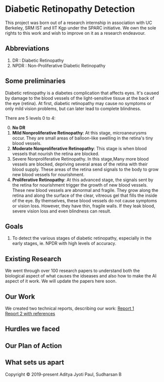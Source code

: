 # Diabetic Retinopathy Detection
This project was born out of a research internship in association with UC Berkeley, SRM IST and IIT Kgp under the SPARC initiative. We own the sole rights to this work and wish to improve on it as a research endeavour.

## Abbreviations
 1. DR   : Diabetic Retinopathy
 2. NPDR : Non-Proliferative Diabetic Retinopathy
 
## Some preliminaries
Diabetic retinopathy is a diabetes complication that affects eyes. It's caused by damage to the blood vessels of the light-sensitive tissue at the back of the eye (retina). At first, diabetic retinopathy may cause no symptoms or only mild vision problems, but can later lead to complete blindness.

There are 5 levels 0 to 4:    

0. **No DR**
1. **Mild Nonproliferative Retinopathy**: At this stage, microaneurysms occur. They are small areas of balloon-like swelling in the retina's tiny blood vessels.
2. **Moderate Nonproliferative Retinopathy**: This stage is when blood vessels that nourish the retina are blocked.
3. Severe Nonproliferative Retinopathy. In this stage,Many more blood vessels are blocked, depriving several areas of the retina with their blood supply. These areas of the retina send signals to the body to grow new blood vessels for nourishment.
4. **Proliferative Retinopathy**: At this advanced stage, the signals sent by the retina for nourishment trigger the growth of new blood vessels. These new blood vessels are abnormal and fragile. They grow along the retina and along the surface of the clear, vitreous gel that fills the inside of the eye. By themselves, these blood vessels do not cause symptoms or vision loss. However, they have thin, fragile walls. If they leak blood, severe vision loss and even blindness can result.

## Goals
1. To detect the various stages of diabetic retinopathy, especially in the early stages, ie. NPDR with high levels of accuracy. 


## Existing Research
We went through over 100 research papers to understand both the biological aspect of what causes the idseases and also how to make the AI aspect of it work. We will update the papers here soon.

## Our Work
We created two technical reports, describing our work:
[Report 1](Reports/Report_1_Classification%20Stages%20of%20Diabetic%20Retinopathy%20through%20Deep%20CNN.pdf)        
[Report 2 with references](Reports/Report%20_2_Research%20Paper.pdf)


## Hurdles we faced 

## Our Plan of Action

## What sets us apart


Copyright © 2019-present Aditya Jyoti Paul, Sudharsan B

